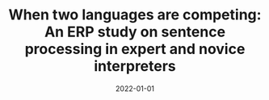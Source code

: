 ---
title: "When two languages are competing: An ERP study on sentence processing in expert and novice interpreters"
collection: publications
type: "Article"
new_start: "True"
venue: "<i>Interpreting</i>"
date: "2022-01-01"
citation: "Fan , C. D., <u>Collart, A.</u>, & Chan S*. (2022).When two languages are competing: An ERP study on sentence processing in expert and novice interpreters, <i>Interpreting</i>, <i>24</i>(1), 1-37."
paperurl: "https://doi.org/10.1075/intp.00069.fan"
permalink: "https://doi.org/10.1075/intp.00069.fan"

---